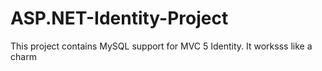 # ASP.NET-Identity-Project


This project contains MySQL support for MVC 5 Identity.
It worksss like a charm
